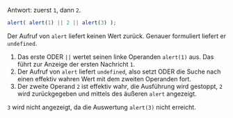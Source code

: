 Antwort: zuerst `1`, dann `2`.

```js run
alert( alert(1) || 2 || alert(3) );
```

Der Aufruf von `alert` liefert keinen Wert zurück. Genauer formuliert liefert er `undefined`.

1. Das erste ODER `||` wertet seinen linke Operanden `alert(1)` aus. Das führt zur Anzeige der ersten Nachricht `1`.
2. Der Aufruf von `alert` liefert `undefined`, also setzt ODER die Suche nach einen effektiv wahren Wert mit dem zweiten Operanden fort.
3. Der zweite Operand `2` ist effektiv wahr, die Ausführung wird gestoppt, `2` wird zurückgegeben und mittels des äußeren `alert` angezeigt.

`3` wird nicht angezeigt, da die Auswertung `alert(3)` nicht erreicht.
